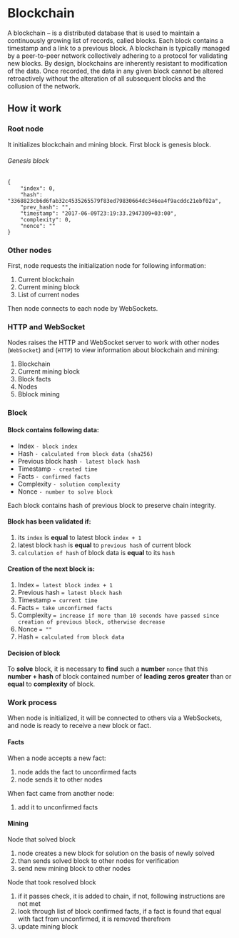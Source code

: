 # Blockchain
A blockchain – is a distributed database that is used to maintain a 
continuously growing list of records, called blocks.
Each block contains a timestamp and a link to a previous block.
A blockchain is typically managed by a peer-to-peer network collectively 
adhering to a protocol for validating new blocks. By design, blockchains 
are inherently resistant to modification of the data. Once recorded, 
the data in any given block cannot be altered retroactively without 
the alteration of all subsequent blocks and the collusion of the network.

## How it work
### Root node
It initializes blockchain and mining block. 
First block is genesis block.
###### Genesis block
```
{
    "index": 0,
    "hash": "3368823cb6d6fab32c4535265579f83ed79830664dc346ea4f9acddc21ebf02a",
    "prev_hash": "",
    "timestamp": "2017-06-09T23:19:33.2947309+03:00",
    "complexity": 0,
    "nonce": ""
}
```

### Other nodes
First, node requests the initialization node for following information:
1. Current blockchain
2. Current mining block
3. List of current nodes

Then node connects to each node by WebSockets.

### HTTP and WebSocket
Nodes raises the HTTP and WebSocket server 
to work with other nodes (`WebSocket`) and (`HTTP`) to view 
information about blockchain and mining:
1. Blockchain
2. Current mining block
3. Block facts
4. Nodes
5. Bblock mining

### Block
#### Block contains following data:
- Index `- block index`
- Hash `- calculated from block data (sha256)`
- Previous block hash `- latest block hash`
- Timestamp `- created time`
- Facts `- confirmed facts`
- Complexity `- solution complexity`
- Nonce `- number to solve block`

Each block contains hash of previous block to preserve chain integrity.

#### Block has been validated if:
1. its `index` is <b>equal</b> to latest block `index + 1`
2. latest block `hash` is <b>equal</b> to `previous hash` of current block 
3. `calculation of hash` of block data is <b>equal</b> to its `hash`

#### Creation of the next block is:
1. Index `= latest block index + 1`
2. Previous hash `= latest block hash`
3. Timestamp `= current time`
4. Facts `= take unconfirmed facts`
5. Complexity `= increase if more than 10 seconds have passed since
creation of previous block, otherwise decrease`
6. Nonce `= ""`
7. Hash `= calculated from block data`

#### Decision of block
To <b>solve</b> block, it is necessary to <b>find</b> such a <b>number</b> `nonce`
that this <b>number + hash</b> of block contained number of <b>leading zeros</b> 
<b>greater</b> than or <b>equal</b> to <b>complexity</b> of block.

### Work process
When node is initialized, it will be connected to others 
via a WebSockets, and node is ready to receive a new block or fact.

#### Facts
When a node accepts a new fact:
1. node adds the fact to unconfirmed facts
2. node sends it to other nodes

When fact came from another node:
1. add it to unconfirmed facts

#### Mining
Node that solved block
1. node creates a new block for solution on the basis of newly solved
2. than sends solved block to other nodes for verification
3. send new mining block to other nodes

Node that took resolved block
1. if it passes check, it is added to chain, if not, 
following instructions are not met
2. look through list of block confirmed facts, if a fact is found
that equal with fact from unconfirmed, it is removed therefrom
3. update mining block
